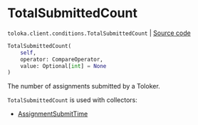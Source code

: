 # TotalSubmittedCount
`toloka.client.conditions.TotalSubmittedCount` | [Source code](https://github.com/Toloka/toloka-kit/blob/v1.1.4/src/client/conditions.py#L364)

```python
TotalSubmittedCount(
    self,
    operator: CompareOperator,
    value: Optional[int] = None
)
```

The number of assignments submitted by a Toloker.


`TotalSubmittedCount` is used with collectors:
- [AssignmentSubmitTime](toloka.client.collectors.AssignmentSubmitTime.md)


